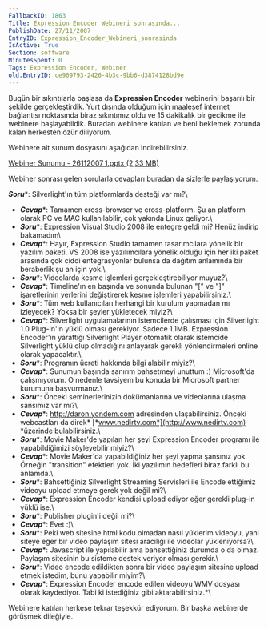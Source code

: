 ```yaml
---
FallbackID: 1863
Title: Expression Encoder Webineri sonrasında...
PublishDate: 27/11/2007
EntryID: Expression_Encoder_Webineri_sonrasinda
IsActive: True
Section: software
MinutesSpent: 0
Tags: Expression Encoder, Webiner
old.EntryID: ce909793-2426-4b3c-9bb6-d3874128bd9e
---
```

Bugün bir sıkıntılarla başlasa da **Expression Encoder** webinerini
başarılı bir şekilde gerçekleştirdik. Yurt dışında olduğum için maalesef
internet bağlantısı noktasında biraz sıkıntımız oldu ve 15 dakikalık bir
gecikme ile webinere başlayabildik. Buradan webinere katılan ve beni
beklemek zorunda kalan herkesten özür diliyorum.

Webinere ait sunum dosyasını aşağıdan indirebilirsiniz.

[Webiner Sunumu - 26112007\_1.pptx (2,33
MB)](http://cdn.daron.yondem.com/assets/1863/26112007_1.pptx)

Webiner sonrası gelen sorularla cevapları buradan da sizlerle
paylaşıyorum.

***Soru****: Silverlight'ın tüm platformlarda desteği var mı?\
* ***Cevap****: Tamamen cross-browser ve cross-platform. Şu an platform
olarak PC ve MAC kullanılabilir, çok yakında Linux geliyor.\
* ***Soru****: Expression Visual Studio 2008 ile entegre geldi mi? Henüz
indirip bakamadım\
* ***Cevap****: Hayır, Expression Studio tamamen tasarımcılara yönelik
bir yazılım paketi. VS 2008 ise yazılımcılara yönelik olduğu için her
iki paket arasında çok ciddi entegrasyonlar bulunsa da dağıtım anlamında
bir beraberlik şu an için yok.\
* ***Soru****: Videolarda kesme işlemleri gerçekleştirebiliyor muyuz?\
* ***Cevap****: Timeline'ın en başında ve sonunda bulunan "[" ve "]"
işaretlerinin yerlerini değiştirerek kesme işlemleri yapabilirsiniz.\
* ***Soru****: Tüm web kullanıcıları herhangi bir kurulum yapmadan mı
izleyecek? Yoksa bir şeyler yükletecek miyiz?\
* ***Cevap****: Silverlight uygulamalarının istemcilerde çalışması için
Silverlight 1.0 Plug-In'in yüklü olması gerekiyor. Sadece 1.1MB.
Expression Encoder'ın yarattığı Silverlight Player otomatik olarak
istemcide Silverlight yüklü olup olmadığını anlayarak gerekli
yönlendirmeleri online olarak yapacaktır.\
* ***Soru****: Programın ücreti hakkında bilgi alabilir miyiz?\
* ***Cevap****: Sunumun başında sanırım bahsetmeyi unuttum :)
Microsoft'da çalışmıyorum. O nedenle tavsiyem bu konuda bir Microsoft
partner kurumuna başvurmanız.\
* ***Soru****: Önceki seminerlerinizin dokümanlarına ve videolarına
ulaşma sansımız var mı?\
* ***Cevap****: http://daron.yondem.com adresinden ulaşabilirsiniz.
Önceki webcastları da direk* [*www.nedirtv.com*](http://www.nedirtv.com)
*üzerinde bulabilirsiniz.\
* ***Soru****: Movie Maker'de yapılan her şeyi Expression Encoder
programı ile yapabildiğimizi söyleyebilir miyiz?\
* ***Cevap****: Movie Maker'da yapabildiğiniz her şeyi yapma şansınız
yok. Örneğin "transition" efektleri yok. İki yazılımın hedefleri biraz
farklı bu anlamda.\
* ***Soru****: Bahsettiğiniz Silverlight Streaming Servisleri ile Encode
ettiğimiz videoyu upload etmeye gerek yok değil mi?\
* ***Cevap****: Expression Encoder kendisi upload ediyor eğer gerekli
plug-in yüklü ise.\
* ***Soru****: Publisher plugin'i değil mi?\
* ***Cevap****: Evet :)\
* ***Soru****: Peki web sitesine html kodu olmadan nasıl yüklerim
videoyu, yani siteye eğer bir video paylaşım sitesi aracılığı ile
videolar yükleniyorsa?\
* ***Cevap****: Javascript ile yapılabilir ama bahsettiğiniz durumda o
da olmaz. Paylaşım sitesinin bu sisteme destek veriyor olması gerekir.\
* ***Soru****: Video encode edildikten sonra bir video paylaşım sitesine
upload etmek istedim, bunu yapabilir miyim?\
* ***Cevap****: Expression Encoder encode edilen videoyu WMV dosyası
olarak kaydediyor. Tabi ki istediğiniz gibi aktarabilirsiniz.*\

Webinere katılan herkese tekrar teşekkür ediyorum. Bir başka webinerde
görüşmek dileğiyle.


